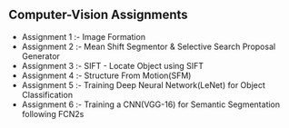 ## Computer-Vision Assignments

* Assignment 1 :- Image Formation 
* Assignment 2 :- Mean Shift Segmentor & Selective Search Proposal Generator
* Assignment 3 :- SIFT - Locate Object using SIFT
* Assignment 4 :- Structure From Motion(SFM)
* Assignment 5 :- Training Deep Neural Network(LeNet) for Object Classification 
* Assignment 6 :- Training a CNN(VGG-16) for Semantic Segmentation following FCN2s
